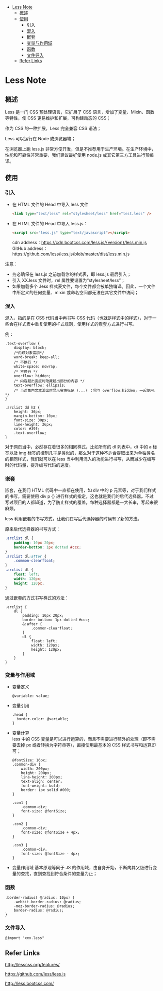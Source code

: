 - [Less Note](#less-note)
    - [概述](#%E6%A6%82%E8%BF%B0)
    - [使用](#%E4%BD%BF%E7%94%A8)
        - [引入](#%E5%BC%95%E5%85%A5)
        - [混入](#%E6%B7%B7%E5%85%A5)
        - [嵌套](#%E5%B5%8C%E5%A5%97)
        - [变量与作用域](#%E5%8F%98%E9%87%8F%E4%B8%8E%E4%BD%9C%E7%94%A8%E5%9F%9F)
        - [函数](#%E5%87%BD%E6%95%B0)
        - [文件导入](#%E6%96%87%E4%BB%B6%E5%AF%BC%E5%85%A5)
    - [Refer Links](#refer-links)

# Less Note

## 概述

Less 是一门 CSS 预处理语言，它扩展了 CSS 语言，增加了变量、Mixin、函数等特性，使 CSS 更易维护和扩展，可构建动态的 CSS；

作为 CSS 的一种扩展，Less 完全兼容 CSS 语法；

Less 可以运行在 Node 或浏览器端；

在浏览器上跑 less.js 非常方便开发，但是不推荐用于生产环境。在生产环境中，性能和可靠性非常重要，我们建议最好使用 node.js 或其它第三方工具进行预编译。

## 使用

### 引入

- 在 HTML 文件的 Head 中导入 less 文件
  ```html
  <link type="text/less" rel="stylesheet/less" href="test.less" />
  ```

- 在 HTML 文件的 Head 中导入 less.js：
  ```html
  <script src="less.js" type="text/javascript"></script>
  ```
  cdn address：https://cdn.bootcss.com/less.js/{version}/less.min.js   
  GitHub address：https://github.com/less/less.js/blob/master/dist/less.min.js   


注意：     
- 务必确保在 less.js 之前加载你的样式表，即 less.js 最后引入；
- 引入 XX.less 文件时，rel 属性要设置为“stylesheet/less”；
- 如果加载多个 .less 样式表文件，每个文件都会被单独编译。因此，一个文件中所定义的任何变量、mixin 或命名空间都无法在其它文件中访问；

### 混入

混入，指的是在 CSS 代码当中再书写 CSS 代码（也就是样式中的样式），对于一些会在样式表中重复使用的样式规则，使用样式的嵌套方式进行书写。

例：
```less
.text-overflow {
    display: block;
    /*内联对象需加*/
    word-break: keep-all;
    /* 不换行 */
    white-space: nowrap;
    /* 不换行 */
    overflow: hidden;
    /* 内容超出宽度时隐藏超出部分的内容 */
    text-overflow: ellipsis;
    /* 当对象内文本溢出时显示省略标记 (...) ；需与 overflow:hidden; 一起使用。*/
}

.arclist dd h2 {
    height: 36px;
    margin-bottom: 10px;
    font-size: 30px;
    line-height: 36px;
    color: #39f;
    .text-overflow;
}
```

对于网页当中，必然存在着很多的相同样式，比如所有的 dl 列表中，dt 中的 a 标签以及 img 标签的控制几乎是类似的，那么对于这种不适合提取出来为单独类名的相同样式，我们就可以在 less 当中利用混入的功能进行书写，从而减少在编写时的代码量，提升编写代码的速度。

### 嵌套

嵌套，在我们 HTML 代码中一直都在使用，如 div 中的 p 元素等，对于我们样式的书写，需要使用 div p {} 进行样式的指定，这也就是我们的后代选择器。不过写过项目的人都知道，为了防止样式的覆盖，每种选择器都是一大长串，写起来很麻烦。

less 利用嵌套的书写方式，让我们在写后代选择器的时候有了新的方法。

原来后代选择器的书写方式：
```css
.arclist dl {
    padding: 10px 20px;
    border-bottom: 1px dotted #ccc;
}
.arclist dl:after {
    .common-clearfloat;
}
.arclist dt {
    float: left;
    width: 120px;
    height: 120px;
}
```
通过嵌套的方式书写样式的方法：
```less
.arclist {
    dl {
        padding: 10px 20px;
        border-bottom: 1px dotted #ccc;
        &:after {
            .common-clearfloat;
        }
        dt {    
            float: left;
            width: 120px;
            height: 120px;
        }
    }
}
```

### 变量与作用域

- 变量定义
  ```less
  @variable: value;
  ```
- 变量引用
  ```less
  .head {
    border-color: @variable;
  }
  ```
- 变量计算    
  less 中的 CSS 变量是可以进行运算的，而且不需要进行额外的处理（即不需要去掉 px 或者转换为字符串等），直接使用最基本的 CSS 样式书写和运算即可；
  ```less
  @fontSize: 16px;
  .common-div {
      width: 200px;
      height: 200px;
      line-height: 200px;
      text-align: center;
      font-weight: bold;
      border: 1px solid #000;
  }

  .con1 {
      .common-div;
      font-size: @fontSize;
  }

  .con2 {
      .common-div;
      font-size: @fontSize + 4px;
  }

  .con3 {
      .common-div;
      font-size: @fontSize - 4px;
  }
  ```

- 变量作用域
  基本原理等同于 JS 的作用域，由自身开始，不断向其父级进行变量的查找，直到查找到符合条件的变量为止；


### 函数

```
.border-radius( @radius: 10px) {
    -webkit-border-radius: @radius;
    -moz-border-radius: @radius;
    border-radius: @radius;
}
```

### 文件导入

```less
@import "xxx.less"
```



## Refer Links

http://lesscss.org/features/

https://github.com/less/less.js

http://less.bootcss.com/ 
